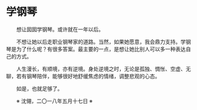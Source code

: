 # 学钢琴

&emsp;&emsp;想让囡囡学钢琴。或许就在一年以后。

&emsp;&emsp;不想让她以后走职业钢琴家的道路。当然，如果她愿意，我会鼎力支持。学钢琴是为了什么呢？有很多答案。最主要的一点，是想让她比别人可以多一种表达自己的方式。

&emsp;&emsp;人生漫长，有顺境，亦有逆境。身处逆境之时，无论是孤独、惆怅、空虚、无聊，若有钢琴陪伴，能够很好地舒缓焦虑的情绪，调整悲观的心态。

&emsp;&emsp;如是，也就足够了。

&emsp;&emsp;※ 沈翎，二〇一八年五月十七日 ※